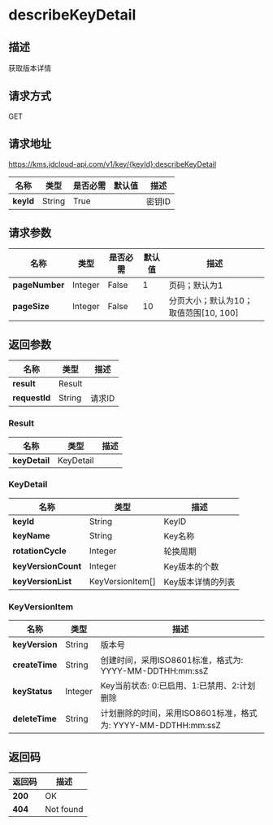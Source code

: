 # describeKeyDetail


## 描述
获取版本详情

## 请求方式
GET

## 请求地址
https://kms.jdcloud-api.com/v1/key/{keyId}:describeKeyDetail

|名称|类型|是否必需|默认值|描述|
|---|---|---|---|---|
|**keyId**|String|True| |密钥ID|

## 请求参数
|名称|类型|是否必需|默认值|描述|
|---|---|---|---|---|
|**pageNumber**|Integer|False|1|页码；默认为1|
|**pageSize**|Integer|False|10|分页大小；默认为10；取值范围[10, 100]|


## 返回参数
|名称|类型|描述|
|---|---|---|
|**result**|Result| |
|**requestId**|String|请求ID|

### <div id="Result">Result</div>
|名称|类型|描述|
|---|---|---|
|**keyDetail**|KeyDetail| |
### <div id="KeyDetail">KeyDetail</div>
|名称|类型|描述|
|---|---|---|
|**keyId**|String|KeyID|
|**keyName**|String|Key名称|
|**rotationCycle**|Integer|轮换周期|
|**keyVersionCount**|Integer|Key版本的个数|
|**keyVersionList**|KeyVersionItem[]|Key版本详情的列表|
### <div id="KeyVersionItem">KeyVersionItem</div>
|名称|类型|描述|
|---|---|---|
|**keyVersion**|String|版本号|
|**createTime**|String|创建时间，采用ISO8601标准，格式为: YYYY-MM-DDTHH:mm:ssZ|
|**keyStatus**|Integer|Key当前状态: 0:已启用、1:已禁用、2:计划删除|
|**deleteTime**|String|计划删除的时间，采用ISO8601标准，格式为: YYYY-MM-DDTHH:mm:ssZ|

## 返回码
|返回码|描述|
|---|---|
|**200**|OK|
|**404**|Not found|
